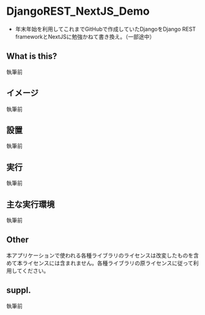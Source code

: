 # DjangoREST_NextJS_Demo
* 年末年始を利用してこれまでGitHubで作成していたDjangoをDjango REST frameworkとNextJSに勉強かねて書き換え。（一部途中）

## What is this?
執筆前

## イメージ
執筆前

## 設置
執筆前

## 実行
執筆前

## 主な実行環境
執筆前

## Other
本アプリケーションで使われる各種ライブラリのライセンスは改変したものを含めて本ライセンスには含まれません。各種ライブラリの原ライセンスに従って利用してください。

## suppl.
執筆前
